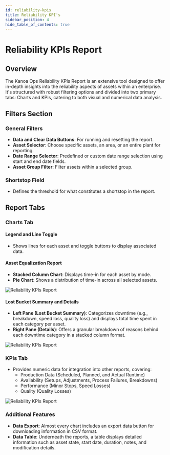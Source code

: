 ```yaml
---
id: reliability-kpis
title: Reliability KPI's
sidebar_position: 4
hide_table_of_contents: true
---
```


# Reliability KPIs Report

## Overview

The Kanoa Ops Reliability KPIs Report is an extensive tool designed to offer in-depth insights into the reliability aspects of assets within an enterprise. It's structured with robust filtering options and divided into two primary tabs: Charts and KPIs, catering to both visual and numerical data analysis.

## Filters Section

### General Filters
- **Data and Clear Data Buttons**: For running and resetting the report.
- **Asset Selector**: Choose specific assets, an area, or an entire plant for reporting. 
- **Date Range Selector**: Predefined or custom date range selection using start and end date fields.
- **Asset Group Filter**: Filter assets within a selected group.

### Shortstop Field
- Defines the threshold for what constitutes a shortstop in the report.

## Report Tabs

### Charts Tab

#### Legend and Line Toggle
- Shows lines for each asset and toggle buttons to display associated data.

#### Asset Equalization Report
- **Stacked Column Chart**: Displays time-in for each asset by mode.
- **Pie Chart**: Shows a distribution of time-in across all selected assets.

![Reliability KPIs Report](/img/ops-analytics-kpis1.png)


#### Lost Bucket Summary and Details
- **Left Pane (Lost Bucket Summary)**: Categorizes downtime (e.g., breakdown, speed loss, quality loss) and displays total time spent in each category per asset.
- **Right Pane (Details)**: Offers a granular breakdown of reasons behind each downtime category in a stacked column format.

![Reliability KPIs Report](/img/ops-analytics-kpis2.png)


### KPIs Tab

- Provides numeric data for integration into other reports, covering:
  - Production Data (Scheduled, Planned, and Actual Runtime)
  - Availability (Setups, Adjustments, Process Failures, Breakdowns)
  - Performance (Minor Stops, Speed Losses)
  - Quality (Quality Losses)

![Reliability KPIs Report](/img/ops-analytics-kpis3.png)


### Additional Features

- **Data Export**: Almost every chart includes an export data button for downloading information in CSV format.
- **Data Table**: Underneath the reports, a table displays detailed information such as asset state, start date, duration, notes, and modification details.



